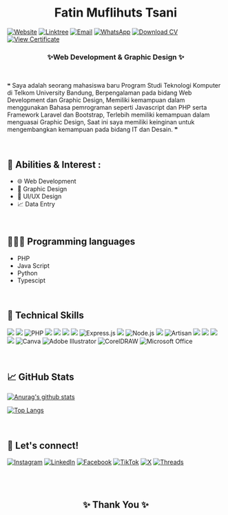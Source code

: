 <h1 align="center">Fatin Muflihuts Tsani</h1>


  [![Website](https://img.shields.io/badge/Visit-Website-blue?style=flat&logo=google-chrome&color=4285F4)](https://personalfatintsani.vercel.app) 
  [![Linktree](https://img.shields.io/badge/Visit-Linktree-blue?style=flat&logo=linktree&color=00B87C)](https://linktr.ee/fatintsani)
  [![Email](https://img.shields.io/badge/Email-fatintsani231@gmail.com-red?style=flat&logo=gmail&color=EA4335)](mailto:fatintsani231@gmail.com)
  [![WhatsApp](https://img.shields.io/badge/Chat-WhatsApp-green?style=flat&logo=whatsapp&color=25D366)](https://wa.me/6283133977213)
[![Download CV](https://img.shields.io/badge/Download-CV-blue?style=flat&logo=dropbox&color=007EE5)](https://www.dropbox.com/scl/fi/5o8pj950nypjtsdph4p2b/CV-PROFESIONAL-FATIN-TSANI.pdf?rlkey=c2lq77ud2112ho77pfme2q5op&st=sbjq4k7x&dl=0) 
[![View Certificate](https://img.shields.io/badge/View-Certificate-blue?style=flat&logo=dropbox&color=007EE5)](https://www.dropbox.com/scl/fi/o8f3fwgam633w7cewrokh/My-Certificate.pdf?rlkey=mh5e8pdh0f4qho09wi6kas0ie&st=hcmsdjwk&dl=0)



<h3 align="center">✨Web Development & Graphic Design ✨</h3>

<br>

<p>❝ Saya adalah seorang mahasiswa baru Program Studi Teknologi Komputer di Telkom University
Bandung, Berpengalaman pada bidang Web Development dan Graphic Design, Memiliki kemampuan
dalam menggunakan Bahasa pemrograman seperti Javascript dan PHP serta Framework Laravel dan
Bootstrap, Terlebih memiliki kemampuan dalam menguasai Graphic Design, Saat ini saya memiliki
keinginan untuk mengembangkan kemampuan pada bidang IT dan Desain. ❞</p>

<br>

## 🎯 Abilities & Interest :
- 🌐 Web Development
- 🎨 Graphic Design
- 📱 UI/UX Design
- 📈 Data Entry

<br>


## 👨🏻‍💻 Programming languages
- PHP
- Java Script
- Python
- Typescipt

<br>

## 💼 Technical Skills
![](https://img.shields.io/badge/Code-HTML5-informational?style=flat&logo=HTML5&color=E34F26)
![](https://img.shields.io/badge/Style-CSS3-informational?style=flat&logo=CSS3&color=1572B6)
![PHP](https://img.shields.io/badge/Code-PHP-informational?style=flat&logo=PHP&color=777BB4)
![](https://img.shields.io/badge/Code-JavaScript-informational?style=flat&logo=JavaScript&color=F7DF1E)
![](https://img.shields.io/badge/Code-Python-informational?style=flat&logo=Python&color=3776AB)
![](https://img.shields.io/badge/Code-TypeScript-informational?style=flat&logo=TypeScript&color=3178C6)
![](https://img.shields.io/badge/Framework-Laravel-informational?style=flat&logo=Laravel&color=FF2D20)
![Express.js](https://img.shields.io/badge/Framework-Express.js-informational?style=flat&logo=express&color=000000)
![](https://img.shields.io/badge/Style-Bootstrap-informational?style=flat&logo=Bootstrap&color=7952B3)
![Node.js](https://img.shields.io/badge/Runtime-Node.js-informational?style=flat&logo=node.js&color=339933)
![](https://img.shields.io/badge/Style-Tailwind-informational?style=flat&logo=TailwindCSS&color=06B6D4)
![Artisan](https://img.shields.io/badge/Tools-Artisan-informational?style=flat&logo=laravel&color=FF2D20)
![](https://img.shields.io/badge/Tools-NPM-informational?style=flat&logo=NPM&color=CB3837)
![](https://img.shields.io/badge/Tools-Git-informational?style=flat&logo=Git&color=F05032)
![](https://img.shields.io/badge/Tools-GitHub-informational?style=flat&logo=GitHub&color=181717)
![](https://img.shields.io/badge/Tools-Figma-informational?style=flat&logo=Figma&color=F24E1E)
![Canva](https://img.shields.io/badge/Tool-Canva-informational?style=flat&logo=canva&color=00C4CC)
![Adobe Illustrator](https://img.shields.io/badge/Tool-Adobee_Illustrator-red?style=flat&logo=adobe-illustrator&color=FF9A00)
![CorelDRAW](https://img.shields.io/badge/Tool-CorelDRAW-blue?style=flat&logo=coreldraw&color=000000)
![Microsoft Office](https://img.shields.io/badge/Tool-Microsoft_Office-blue?style=flat&logo=microsoft-office&color=0078D4)

<br>

## 📈 GitHub Stats

[![Anurag's github stats](https://github-readme-stats.vercel.app/api?username=fatintsani)](https://github.com/fatintsani)

[![Top Langs](https://github-readme-stats.vercel.app/api/top-langs/?username=fatintsani&layout=compact)](https://github.com/fatintsani)

<br>
    
## 📌  Let's connect!

[![Instagram](https://img.shields.io/badge/Follow-Instagram-purple?style=flat&logo=instagram&color=E4405F)](https://instagram.com/fatin_tsani) [![LinkedIn](https://img.shields.io/badge/Connect-LinkedIn-blue?style=flat&logo=linkedin&color=0077B5)](https://linkedin.com/in/fatintsani) [![Facebook](https://img.shields.io/badge/Follow-Facebook-blue?style=flat&logo=facebook&color=1877F2)](https://facebook.com/fatintsni) [![TikTok](https://img.shields.io/badge/Follow-TikTok-black?style=flat&logo=tiktok&color=000000)](https://tiktok.com/@fatintsnii) [![X](https://img.shields.io/badge/Follow-X-1DA1F2?style=flat&logo=x&color=1DA1F2)](https://x.com/fatin_tsanii) [![Threads](https://img.shields.io/badge/Follow-Threads-000000?style=flat&logo=meta&color=000000)](https://threads.net/@fatin_tsani)

<br>
<br>

<h2 align="center">✨ Thank You ✨</h2>

